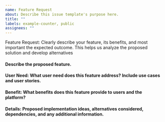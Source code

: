 ```yaml
---
name: Feature Request
about: Describe this issue template's purpose here.
title: ""
labels: example-counter, public
assignees: ""
---
```


Feature Request: Clearly describe your feature, its benefits, and most important the expected outcome. This helps us analyze the proposed solution and develop alternatives

#### Describe the proposed feature.

#### User Need: What user need does this feature address? Include use cases and user stories.

#### Benefit: What benefits does this feature provide to users and the platform?

#### Details: Proposed implementation ideas, alternatives considered, dependencies, and any additional information.
